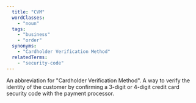 ```yaml
---
  title: "CVM"
  wordClasses:
    - "noun"
  tags:
    - "business"
    - "order"
  synonyms:
    - "Cardholder Verification Method"
  relatedTerms:
    - "security-code"
---
```

An abbreviation for "Cardholder Verification Method". A way to verify the identity of the customer by confirming a 3-digit or 4-digit credit card security code with the payment processor.
